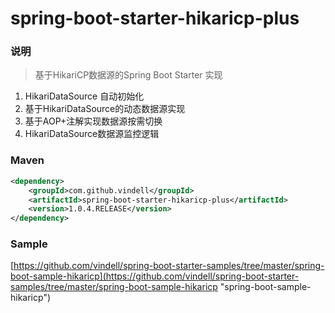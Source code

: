 # spring-boot-starter-hikaricp-plus


### 说明


 > 基于HikariCP数据源的Spring Boot Starter 实现

1. HikariDataSource 自动初始化
2. 基于HikariDataSource的动态数据源实现
3. 基于AOP+注解实现数据源按需切换
4. HikariDataSource数据源监控逻辑

### Maven

``` xml
<dependency>
	<groupId>com.github.vindell</groupId>
	<artifactId>spring-boot-starter-hikaricp-plus</artifactId>
	<version>1.0.4.RELEASE</version>
</dependency>
```

### Sample

[https://github.com/vindell/spring-boot-starter-samples/tree/master/spring-boot-sample-hikaricp](https://github.com/vindell/spring-boot-starter-samples/tree/master/spring-boot-sample-hikaricp "spring-boot-sample-hikaricp")


